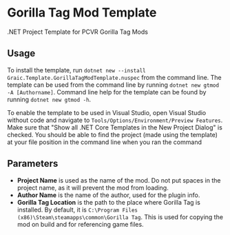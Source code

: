 # Gorilla Tag Mod Template

.NET Project Template for PCVR Gorilla Tag Mods

## Usage

To install the template, run
`dotnet new --install Graic.Template.GorillaTagModTemplate.nuspec` from the command line.
The template can be used from the command line by running `dotnet new gtmod -A [Authorname]`.  Command line help for the template can be found by running `dotnet new gtmod -h`.

To enable the template to be used in Visual Studio, open Visual Studio without code and navigate to `Tools/Options/Environment/Preview Features`.
Make sure that "Show all .NET Core Templates in the New Project Dialog" is checked.
You should be able to find the project (made using the template) at your file position in the command line when you ran the command

## Parameters

- **Project Name** is used as the name of the mod. Do not put spaces in the project name, as it will prevent the mod from loading.
- **Author Name** is the name of the author, used for the plugin info.
- **Gorilla Tag Location** is the path to the place where Gorilla Tag is installed. By default, it is `C:\Program Files (x86)\Steam\steamapps\common\Gorilla Tag`. This is used for copying the mod on build and for referencing game files.
